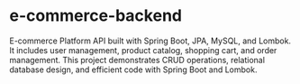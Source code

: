 # e-commerce-backend
E-commerce Platform API built with Spring Boot, JPA, MySQL, and Lombok. It includes user management, product catalog, shopping cart, and order management. This project demonstrates CRUD operations, relational database design, and efficient code with Spring Boot and Lombok.
